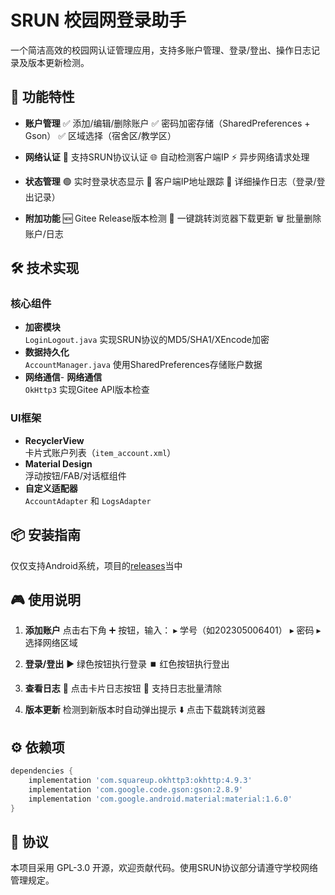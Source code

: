 # SRUN 校园网登录助手

一个简洁高效的校园网认证管理应用，支持多账户管理、登录/登出、操作日志记录及版本更新检测。

## 📱 功能特性

- **账户管理**
  ✅ 添加/编辑/删除账户
  ✅ 密码加密存储（SharedPreferences + Gson）
  ✅ 区域选择（宿舍区/教学区）

- **网络认证**
  🔑 支持SRUN协议认证
  🌐 自动检测客户端IP
  ⚡ 异步网络请求处理

- **状态管理**
  🟢 实时登录状态显示
  📶 客户端IP地址跟踪
  📜 详细操作日志（登录/登出记录）

- **附加功能**
  🆕 Gitee Release版本检测
  🚀 一键跳转浏览器下载更新
  🗑️ 批量删除账户/日志

## 🛠️ 技术实现

### 核心组件
- **加密模块**  
  `LoginLogout.java` 实现SRUN协议的MD5/SHA1/XEncode加密
- **数据持久化**  
  `AccountManager.java` 使用SharedPreferences存储账户数据
- **网络通信**- **网络通信**  
  `OkHttp3` 实现Gitee API版本检查

### UI框架
- **RecyclerView**  
  卡片式账户列表（`item_account.xml`）
- **Material Design**  
  浮动按钮/FAB/对话框组件
- **自定义适配器**  
  `AccountAdapter` 和 `LogsAdapter`

## 📦 安装指南
仅仅支持Android系统，项目的[releases](https://gitee.com/weitool/login-ynufe-java/releases)当中

## 🎮 使用说明

1. **添加账户**
  点击右下角 ➕ 按钮，输入：
  ▸ 学号（如202305006401）
  ▸ 密码
  ▸ 选择网络区域

2. **登录/登出**
  ▶️ 绿色按钮执行登录
  ⏹️ 红色按钮执行登出

3. **查看日志**
  📖 点击卡片日志按钮
  🧹 支持日志批量清除

4. **版本更新**
  检测到新版本时自动弹出提示
  ⬇️ 点击下载跳转浏览器

## ⚙️ 依赖项

```gradle
dependencies {
    implementation 'com.squareup.okhttp3:okhttp:4.9.3'
    implementation 'com.google.code.gson:gson:2.8.9'
    implementation 'com.google.android.material:material:1.6.0'
}
```

## 📄 协议

本项目采用 GPL-3.0 开源，欢迎贡献代码。使用SRUN协议部分请遵守学校网络管理规定。